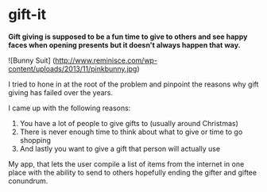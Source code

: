 gift-it
=======

**Gift giving is supposed to be a fun time to give to others and see happy faces when opening presents but it doesn't always happen that way.**

![Bunny Suit] (http://www.reminisce.com/wp-content/uploads/2013/11/pinkbunny.jpg)

I tried to hone in at the root of the problem and pinpoint the reasons why gift giving has failed over the years.

I came up with the following reasons:
1. You have a lot of people to give gifts to (usually around Christmas)
2. There is never enough time to think about what to give or time to go shopping
3. And lastly you want to give a gift that person will actually use

My app, that lets the user compile a list of items from the internet in one place with the ability to send to others hopefully ending the gifter and giftee conundrum.
